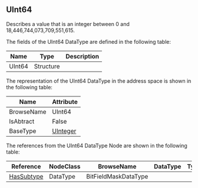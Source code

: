 <!-- datatype -->
## UInt64
Describes a value that is an integer between 0 and 18,446,744,073,709,551,615.  
<!-- end of description -->
The fields of the UInt64 DataType are defined in the following table:  

|Name|Type|Description|
|---|---|---|
|UInt64|Structure||

The representation of the UInt64 DataType in the address space is shown in the following table:  

|Name|Attribute|
|---|---|
|BrowseName|UInt64|
|IsAbtract|False|
|BaseType|[UInteger](../../../Part3/DataTypes/UInteger/readme.md)|

The references from the UInt64 DataType Node are shown in the following table:  

|Reference|NodeClass|BrowseName|DataType|TypeDefinition|ModellingRule|
|---|---|---|---|---|---|
|[HasSubtype](../../../Part3/ReferenceTypes/HasSubtype/readme.md)|DataType|BitFieldMaskDataType||||

